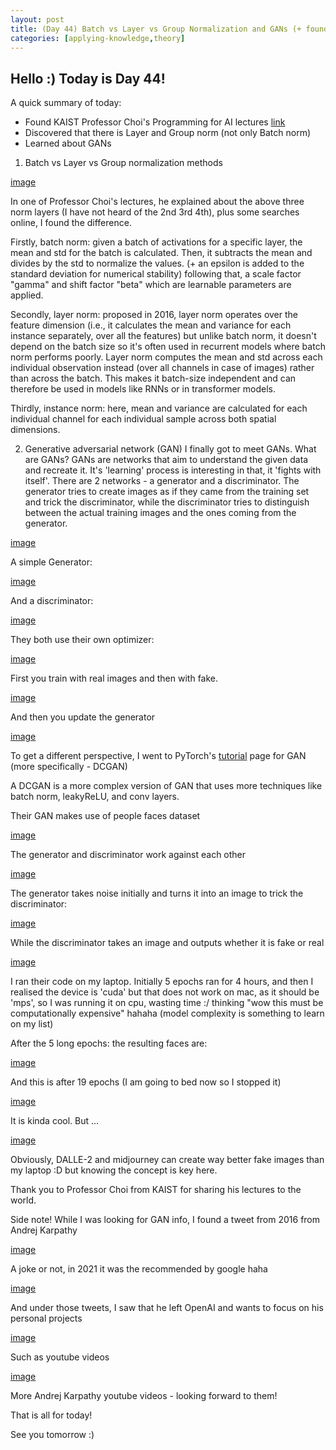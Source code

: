 ```yaml
---
layout: post
title: (Day 44) Batch vs Layer vs Group Normalization and GANs (+ found a free KAIST AI course)
categories: [applying-knowledge,theory]
---
```


## Hello :) Today is Day 44!
A quick summary of today:
* Found KAIST Professor Choi's Programming for AI lectures [link](https://youtu.be/TG3OJQjN-l4?list=PLLENHvsRRLjAmAjc8mV0f9C6i8Gh308SS)
* Discovered that there is Layer and Group norm (not only Batch norm)
* Learned about GANs

1) Batch vs Layer vs Group normalization methods

[image](https://blogger.googleusercontent.com/img/a/AVvXsEj9R6IO0Pwu-ZtrRo8lOASNx4F0YYViutpHal9cC0rPX_kZy_Et49ToBKmI7LqllwB9bFILbor9X2pRlWlP7R7qQfT0x_Kyr6-QJhiY0HeFOT01dxrDbcrEjr1sNi6oxxI2yeeg2X3qMZxDT7BVrLtV6rBlXap2dvvE5kszBLtXNAbsmQ7tq7f4bi0F_Wrw)

In one of Professor Choi's lectures, he explained about the above three norm layers (I have not heard of the 2nd 3rd 4th), plus some searches online, I found the difference.

Firstly, batch norm: given a batch of activations for a specific layer, the mean and std for the batch is calculated. Then, it subtracts the mean and divides by the std to normalize the values. (+ an epsilon is added to the standard deviation for numerical stability) following that, a scale factor "gamma" and shift factor "beta" which are learnable parameters are applied.

Secondly, layer norm: proposed in 2016, layer norm operates over the feature dimension (i.e., it calculates the mean and variance for each instance separately, over all the features) but unlike batch norm, it doesn't depend on the batch size so it's often used in recurrent models where batch norm performs poorly. Layer norm computes the mean and std across each individual observation instead (over all channels in case of images) rather than across the batch. This makes it batch-size independent and can therefore be used in models like RNNs or in transformer models.

Thirdly, instance norm: here, mean and variance are calculated for each individual channel for each individual sample across both spatial dimensions.


2) Generative adversarial network (GAN)
I finally got to meet GANs. 
What are GANs? 
GANs are networks that aim to understand the given data and recreate it. It's 'learning' process is interesting in that, it 'fights with itself'. There are 2 networks - a generator and a discriminator. The generator tries to create images as if they came from the training set and trick the discriminator, while the discriminator tries to distinguish between the actual training images and the ones coming from the generator.

[image](https://blogger.googleusercontent.com/img/a/AVvXsEjiBia7mos9_778ICi05in9JwSoIJNQlNakEJWNt7Z8XypDbTQZ4WPO3rdDSMjXAh6eW4xRYxjfU5-fck1J9vJvuungV2YfpLTUzkE6z7pG-KCMGSiFLmM7STrToWUeoGNQF9Sjum0OC4lQ0T_8r4vP_I5AEAdtTCt4tX4qlqOBcjfYMhGmridsWwD5YOWq)

A simple Generator:

[image](https://blogger.googleusercontent.com/img/a/AVvXsEgPeUySyF6kWg0XBVfilka7uFQydVHNgXD_0mpHCxdOSl6SQ7KRC7IWtFCj1lA-YYf2u1UtOb3mOEvrAlW9Cpf2WEI8VaZW_Opv94Pyv0l8aepFo-JfvVM-od7nCCJ__1FgjDOHufFTpqnz3MNGG_bEF3GgY6gk1z8OeEB5Ip4JF4zXpNmFTR5X-IoCfexm)

And a discriminator:

[image](https://blogger.googleusercontent.com/img/a/AVvXsEiiF_vm5TXe3RUa4_0uon5lr0rrwiNcyKUNOyEvZ3OVamAqL1TR8ZxgHNImVLMz38rCnxhBanbxeDGIV6DT8oHnn6WrauN6bxC5wr7N6OwbESqYfVGrYGJ99tJ_vOA7NfieVoPTwaikGchVXZnczmp0Jgt5f6PT2zDPJZT3myD3yi-qkT60tUG5gryz9n04)

They both use their own optimizer:

[image](https://blogger.googleusercontent.com/img/a/AVvXsEigbctX8Ms6nUVmqKeRRhcpfp9Wyc-NudRFrYSbQRBrX2Z_0AKoJqGW0utWID-4UbAFaFNdHRzdENzOkCf8_gae2E-gFNrUEAm9K7FIvdPy2zJMEes8Ho9geRmymOkh3q6XU-zIITFQAWTRjWHkG9_FyXLRRa0doYVXO4bfhUhbMAAQETiJ3OcB2lBijmWT)

First you train with real images and then with fake.

[image](https://blogger.googleusercontent.com/img/a/AVvXsEjbUIgtTlXZ8LazoEmgipC1y9VZKbVNBqnHcjEu3BR2qZKbhQB3qklpHtFEUXGnWwhQgNi0bDmfkKG4hZ4CrSRJefUpAkDjBoWWPYlna4hKyhMhkgwAVW01hQ4QvGDv3wXLPFT7VSJfoWQROcbsHvFZWM0-ERVAHb5P3yfPaLFX0XSM0Uct1H8g1-Uq8Wlx)

And then you update the generator

[image](https://blogger.googleusercontent.com/img/a/AVvXsEjIk8Mn0zzUZAAnfQdwCoEZznLg4M1Eb-2OAj66BVL2_MhOhpU6_k_S-y-nvge0P2wP7c59igv6Giv71XnSe1h1hvQjI0uf3MqDH5J7FGdPBnrKPZbAGakNlf-25zj2YQFwUvyyNLZV78gq5St5ldiUqeFQyRrSOwJA8zzzj5B8-kFlHCER2zyxBQAdSyU4)

To get a different perspective, I went to PyTorch's [tutorial](https://pytorch.org/tutorials/beginner/dcgan_faces_tutorial.html) page for GAN (more specifically - DCGAN)

A DCGAN is a more complex version of GAN that uses more techniques like batch norm, leakyReLU, and conv layers. 

Their GAN makes use of people faces dataset

[image](https://blogger.googleusercontent.com/img/a/AVvXsEiGYNwbB7pwHMAqvRnc3Cg0aaRXbzMoQuO_GrDU6aqG2nrsfMljr1Q8pzUF2lJQTNUtLffz3hFm_GG36c1QiO8I7wr5J-dHsz2BxcNmUn8BiV_VSc7LS-G5b-6Ft8EjNvvsLJzqW6395gqimzx7pNXof0E_nWrzEYBwf0jUzK8RQcnmI_qahKJxlYtjUpbf)

The generator and discriminator work against each other

[image](https://blogger.googleusercontent.com/img/a/AVvXsEiRdmnW_iiSi5_6p5LjdssTOjKaS3VAuMBEXT3_a7FsSnh0uY0gLjC_zn3EiTb1p8eSmaNlYolpxcU4KnafQQceQK7Vel-KTf_dEIuB1Y9QDVDfEH_Ruma0UXZ7UjyEZAXRtkFyJs-y9gCAtbXeXaM9baMwS0InC7hjXe4dVOpJpYb10qCSVXPY5PIGLG3Q)

The generator takes noise initially and turns it into an image to trick the discriminator:

[image](https://blogger.googleusercontent.com/img/a/AVvXsEgb34vsDkekipOJrAHvulAOl9HcdUsb063E_u29NJMLJ_NfbC_uhLchBcgCI-6qiKteFGM26w0hSwXYt42mG4yHgrDyZBRjrR5jB5hJslPr3xP8MizEaSRuxjoaToxbCmOHY39VaT-FnVaEErRGSopsVM1o5maHjUki6bKu-n8-4oq6W2CbyhnmbX7JEz1u)

While the discriminator takes an image and outputs whether it is fake or real

[image](https://blogger.googleusercontent.com/img/a/AVvXsEhgMh6G3pGcT9sGeLI1UDJpdsuG6N5vf4nfc9chKqVAuxQcWh3yyKSf-33edrpkMHzNaInFntg-nGe5a0CT8aYAXlunt2YQ8Zi_6Ux6PwFT7m4PpytJVcufh7WGD_3WhHIWCq3PQJwpecLJaztD932VMsYPaA5IgB7js_ue5o-PPiBDbLpnffsaiHG75XuG)

I ran their code on my laptop. Initially 5 epochs ran for 4 hours, and then I realised the device is 'cuda' but that does not work on mac, as it should be 'mps', so I was running it on cpu, wasting time :/ thinking "wow this must be computationally expensive" hahaha (model complexity is something to learn on my list)

After the 5 long epochs: the resulting faces are:

[image](https://blogger.googleusercontent.com/img/a/AVvXsEjtcg0SLOh-7m4PW9_z19tcVklqqceM4wsQDBqWUgEcthg-O2fKMZSJuiuH8b8mScN05v511n6JSYDBoBn6QZh9plLp9C7RQQ9oVkbsGIQUlkVLH1rOxDnnjygwYgHwximLQJr1C8YTKEMy8dETpxG9clWhGflTL5rVazFShsxp1L1-LfaRmq3kshMzpowA)

And this is after 19 epochs (I am going to bed now so I stopped it)

[image](https://blogger.googleusercontent.com/img/a/AVvXsEhXd4uVWRcEwTJdj8mijRuK4fEZhi-ZcXEL9EWgL06X7OGV5knJrBZtQOXg0sAcBfryw0pyFg1vIePVNeoak7sp4gJW_gfd7ELzAbSQJezSLby1XhT_k-evcOFH7q0c2aex0SPfk6kVNnFDpQoxKJOlIBs3TL-zNhe-PBxqUTDWa4GiDoznBJUKjomhFWwT=w382-h179)

It is kinda cool. But ... 

[image](https://blogger.googleusercontent.com/img/a/AVvXsEjyKtoLWHIxFcwqKItkxJtcYnIB8aHannzE-7n03gWyd3KfiWirmdddIW_vvi7w1drvr7V1VpsDylXiGrTlL53W0t3Wj2MGWiFQAczezsDmh95zkyuQmVoZpnA-0uNeffIk7X8X96RcYBHvPUAnjJIbnMe8Vy8L1CKpwsyGIOiICFaUGEvYF70pjjcsf3M1)

Obviously, DALLE-2 and midjourney can create way better fake images than my laptop :D but knowing the concept is key here. 

Thank you to Professor Choi from KAIST for sharing his lectures to the world.

Side note!
While I was looking for GAN info, I found a tweet from 2016 from Andrej Karpathy

[image](https://blogger.googleusercontent.com/img/a/AVvXsEifa15q1p4J26Dk7yLVHZ8Strc_o_hjVgTiNaNLl7nbhiiZ8wNvuc7gyMvYxJomfsk1RKh6SGwR95nWl7wmwLBA2dFgr6noxdxbdFq3LLGIssy7PTUpvCZqk652AA73e5ZAwdN3IFu3IgJQx8U-T9zlhL3BKb_pjqeZVw8AMtzTNni8n4aeXKCJrSznv3h1)

A joke or not, in 2021 it was the recommended by google haha

[image](https://blogger.googleusercontent.com/img/a/AVvXsEjOfR79TbWDcKugV19WX-cchpHgqALKRzqEsnIP78fRJw69Bg3w2Z5Z1vyRx9yFkW2gcjf58GVOB1nPmATucv4MzI_hphH3CpBd0birs3_zKuYhIK-7ur4j13hln8kpCIJzKapSsZCmCxUy2Hz_7rAVCVCJ-le_mrl0ytzMZLL6NK1jrt9qnj4BYxabUEuY)

And under those tweets, I saw that he left OpenAI and wants to focus on his personal projects

[image](https://blogger.googleusercontent.com/img/a/AVvXsEh7dhn_gO-ZkoZUu5VWpqGPS3lXUwl-ATfWKvZsuPBjHsPG8AyfSLameeM7ZDoZKg8Ups3jbNrFbJGV_eH6-1Pf7baB4zdFvqDszN4GQiAb9EMXI4EbXpJB9Gfdeta5DhKTgDMDuMPK2cthb-hH2GYNvsyi6VKmqwtUmTWmrxyUsQjLrQUhDfwj8cetYKgX)

Such as youtube videos

[image](https://blogger.googleusercontent.com/img/a/AVvXsEhDSyaZx1FVfOq5e7p5SpnHtaxiemHsZyi3FfB2ibfI40bw5kMMlq_t6UbAEq3DyqMMkCZJphfq9ofmJQTDzOdPlIluTBW4SCePU9jxCfuFsPl7IF1NB6Jz3_umTRaylAI6nxUlqBSzLKAnXUTWRlKjp2APJ7Gfci_cxgiiW2DxOvmSN3h_pE5Xi3xL26wY)

More Andrej Karpathy youtube videos - looking forward to them!

That is all for today!

See you tomorrow :)
